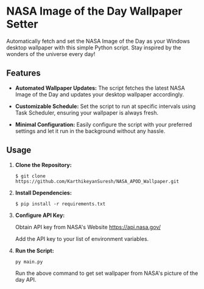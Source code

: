 # NASA Image of the Day Wallpaper Setter

Automatically fetch and set the NASA Image of the Day as your Windows desktop wallpaper with this simple Python script. Stay inspired by the wonders of the universe every day!

## Features

- **Automated Wallpaper Updates:** The script fetches the latest NASA Image of the Day and updates your desktop wallpaper accordingly.

- **Customizable Schedule:** Set the script to run at specific intervals using Task Scheduler, ensuring your wallpaper is always fresh.

- **Minimal Configuration:** Easily configure the script with your preferred settings and let it run in the background without any hassle.

## Usage

1. **Clone the Repository:**
   ```
   $ git clone https://github.com/KarthikeyanSuresh/NASA_APOD_Wallpaper.git
   ```


2. **Install Dependencies:**
    ```
    $ pip install -r requirements.txt
    ```

3. **Configure API Key:**
    
    Obtain API key from NASA's Website https://api.nasa.gov/

    Add the API key to your list of environment variables.

4. **Run the Script:**
    ```
    py main.py
    ```
   Run the above command to get set wallpaper from NASA's picture of the day API.
